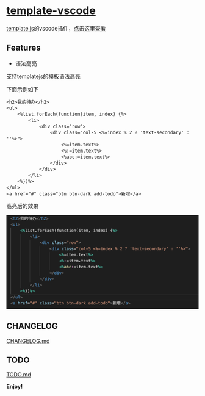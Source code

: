 # [template-vscode](https://github.com/yanhaijing/template-vscode)

[template.js](https://github.com/yanhaijing/template.js)的vscode插件，[点击这里查看](https://marketplace.visualstudio.com/items?itemName=yanhaijing1234.templatejs)

## Features

- 语法高亮

支持templatejs的模板语法高亮

下面示例如下

```
<h2>我的待办</h2>
<ul>
    <%list.forEach(function(item, index) {%>
        <li>
            <div class="row">
                <div class="col-5 <%=index % 2 ? 'text-secondary' : ''%>">
                    <%=item.text%>
                    <%:=item.text%>
                    <%abc:=item.text%>
                </div>
            </div>
        </li>
    <%})%>
</ul>
<a href="#" class="btn btn-dark add-todo">新增</a>
```

高亮后的效果

![](./img/demo.png)

## CHANGELOG
[CHANGELOG.md](https://github.com/yanhaijing/template-vscode/blob/master/CHANGELOG.md)

## TODO
[TODO.md](https://github.com/yanhaijing/template-vscode/blob/master/TODO.md)

**Enjoy!**

